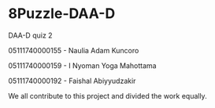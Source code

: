# 8Puzzle-DAA-D
DAA-D quiz 2

05111740000155 - Naulia Adam Kuncoro

05111740000159 - I Nyoman Yoga Mahottama

05111740000192 - Faishal Abiyyudzakir

We all contribute to this project and divided the work equally.
